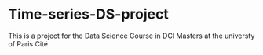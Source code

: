 # Time-series-DS-project
This is a project for the Data Science Course in DCI Masters at the universty of Paris Cité
